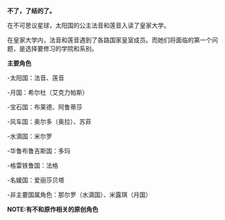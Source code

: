 

**不了，了结的了。**

在不可思议星球，太阳国的公主法音和莲音入读了皇家大学。

在皇家大学内，法音和莲音遇到了各路国家皇室成员。而她们将面临的第一个问题，是选择要修习的学院和系别。

**主要角色**

-太阳国：法音、莲音

-月国：希尔杜（艾克力帕斯）

-宝石国：布莱德、阿鲁蒂莎

-风车国：奥尔多（奥拉）、苏菲

-水滴国：米尔罗

-华鲁布鲁吉斯国：多玛

-格雷铁鲁国：法格

-名媛国：爱丽莎贝塔

-非主要国属角色：那尔罗（水滴国）、米露琪（月国）


**NOTE:有不和原作相关的原创角色**

